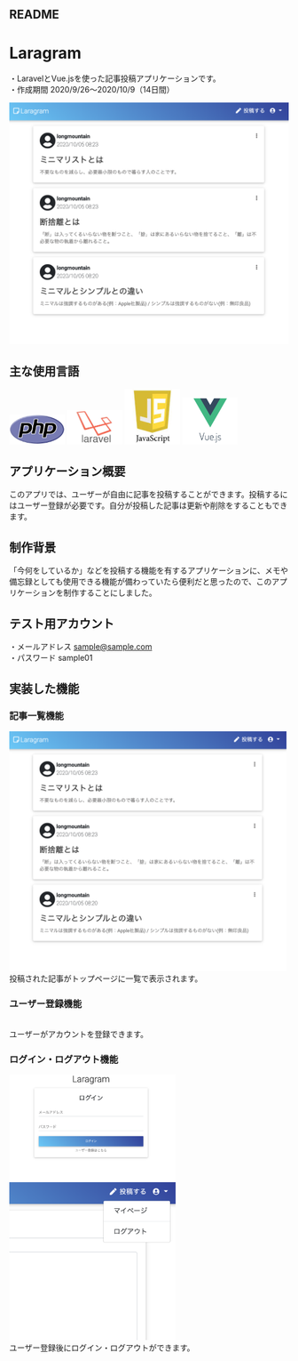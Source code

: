 ## README

# Laragram
・LaravelとVue.jsを使った記事投稿アプリケーションです。  
・作成期間 2020/9/26〜2020/10/9（14日間）  

![記事一覧](https://github.com/longmt0225/laravel/blob/main/index.png)  

## 主な使用言語
<img src="https://github.com/longmt0225/laravel/blob/main/PHP.png" width="100px"> <img src="https://github.com/longmt0225/laravel/blob/main/Laravel.jpg" width="100px"> <img src="https://github.com/longmt0225/laravel/blob/main/JavaScript.jpeg" width="100px"> <img src="https://github.com/longmt0225/laravel/blob/main/Vuejs.png" width="100px">  

## アプリケーション概要
このアプリでは、ユーザーが自由に記事を投稿することができます。投稿するにはユーザー登録が必要です。自分が投稿した記事は更新や削除をすることもできます。  

## 制作背景
「今何をしているか」などを投稿する機能を有するアプリケーションに、メモや備忘録としても使用できる機能が備わっていたら便利だと思ったので、このアプリケーションを制作することにしました。  

## テスト用アカウント
・メールアドレス sample@sample.com  
・パスワード sample01  

## 実装した機能
### 記事一覧機能<br>
<img src="https://github.com/longmt0225/laravel/blob/main/index.png" width="500px"><br>
投稿された記事がトップページに一覧で表示されます。

### ユーザー登録機能<br>
<img src="" width="500px"><br>
ユーザーがアカウントを登録できます。

### ログイン・ログアウト機能
<img src="https://github.com/longmt0225/laravel/blob/main/login.png" width="300px"> <img src="https://github.com/longmt0225/laravel/blob/main/logout.png" width="300px"><br>
ユーザー登録後にログイン・ログアウトができます。
